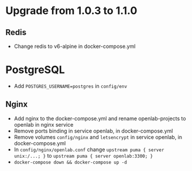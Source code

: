 # Upgrade from 1.0.3 to 1.1.0

## Redis
- Change redis to v6-alpine in docker-compose.yml

# PostgreSQL
- Add `POSTGRES_USERNAME=postgres` in `config/env`

## Nginx
- Add nginx to the docker-compose.yml and rename openlab-projects to openlab in nginx service
- Remove ports binding in service openlab, in docker-compose.yml
- Remove volumes `config/nginx` and `letsencrypt` in service openlab, in docker-compose.yml
- In `config/nginx/openlab.conf` change `upstream puma { server unix:/...; }` to `upstream puma { server openlab:3300; }`
- `docker-compose down && docker-compose up -d`

